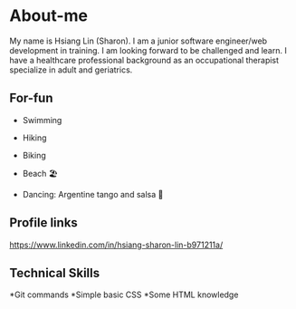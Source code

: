 # About-me
My name is Hsiang Lin (Sharon).  I am a junior software engineer/web development in training.  I am looking forward to be challenged and learn.  I have a healthcare professional background as an occupational therapist specialize in adult and geriatrics. 

## For-fun 
* Swimming
* Hiking
* Biking
* Beach :beach_umbrella:

* Dancing: Argentine tango and salsa :dancer:


## Profile links
https://www.linkedin.com/in/hsiang-sharon-lin-b971211a/

## Technical Skills
*Git commands
*Simple basic CSS
*Some HTML knowledge
